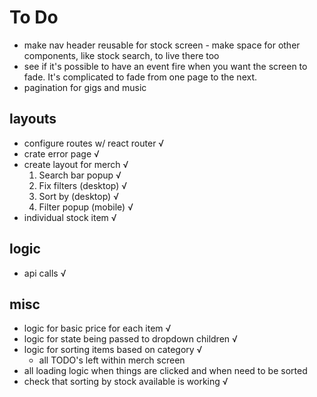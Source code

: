 # To Do
- make nav header reusable for stock screen - make space for other components, like stock search, to live there too 
- see if it's possible to have an event fire when you want the screen to fade. It's complicated to fade from one page to the next.
- pagination for gigs and music

## layouts
- configure routes w/ react router √
- crate error page √
- create layout for merch √
  1. Search bar popup √
  1. Fix filters (desktop) √
  1. Sort by (desktop) √
  1. Filter popup (mobile) √
- individual stock item √

## logic
- api calls √

## misc
- logic for basic price for each item √
- logic for state being passed to dropdown children √
- logic for sorting items based on category √
  - all TODO's left within merch screen
- all loading logic when things are clicked and when need to be sorted
- check that sorting by stock available is working √